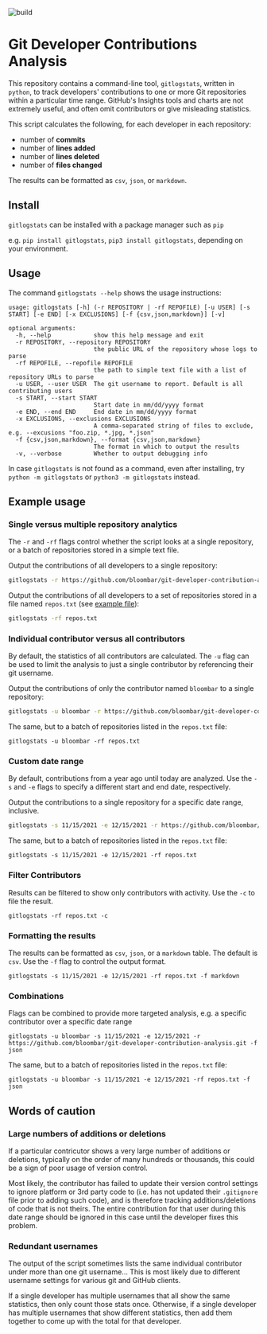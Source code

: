 ![build](https://github.com/bloombar/github-developer-contribution-analysis/actions/workflows/build.yaml/badge.svg)

# Git Developer Contributions Analysis

This repository contains a command-line tool, `gitlogstats`, written in `python`, to track developers' contributions to one or more Git repositories within a particular time range. GitHub's Insights tools and charts are not extremely useful, and often omit contributors or give misleading statistics.

This script calculates the following, for each developer in each repository:

- number of **commits**
- number of **lines added**
- number of **lines deleted**
- number of **files changed**

The results can be formatted as `csv`, `json`, or `markdown`.

## Install

`gitlogstats` can be installed with a package manager such as `pip`

e.g. `pip install gitlogstats`, `pip3 install gitlogstats`, depending on your environment.

## Usage

The command `gitlogstats --help` shows the usage instructions:

```
usage: gitlogstats [-h] (-r REPOSITORY | -rf REPOFILE) [-u USER] [-s START] [-e END] [-x EXCLUSIONS] [-f {csv,json,markdown}] [-v]

optional arguments:
  -h, --help            show this help message and exit
  -r REPOSITORY, --repository REPOSITORY
                        the public URL of the repository whose logs to parse
  -rf REPOFILE, --repofile REPOFILE
                        the path to simple text file with a list of repository URLs to parse
  -u USER, --user USER  The git username to report. Default is all contributing users
  -s START, --start START
                        Start date in mm/dd/yyyy format
  -e END, --end END     End date in mm/dd/yyyy format
  -x EXCLUSIONS, --exclusions EXCLUSIONS
                        A comma-separated string of files to exclude, e.g. --excusions "foo.zip, *.jpg, *.json"
  -f {csv,json,markdown}, --format {csv,json,markdown}
                        The format in which to output the results
  -v, --verbose         Whether to output debugging info
```

In case `gitlogstats` is not found as a command, even after installing, try `python -m gitlogstats` or `python3 -m gitlogstats` instead.

## Example usage

### Single versus multiple repository analytics

The `-r` and `-rf` flags control whether the script looks at a single repository, or a batch of repositories stored in a simple text file.

Output the contributions of all developers to a single repository:

```bash
gitlogstats -r https://github.com/bloombar/git-developer-contribution-analysis.git
```

Output the contributions of all developers to a set of repositories stored in a file named `repos.txt` (see [example file](./repos.txt)):

```bash
gitlogstats -rf repos.txt
```

### Individual contributor versus all contributors

By default, the statistics of all contributors are calculated. The `-u` flag can be used to limit the analysis to just a single contributor by referencing their git username.

Output the contributions of only the contributor named `bloombar` to a single repository:

```bash
gitlogstats -u bloombar -r https://github.com/bloombar/git-developer-contribution-analysis.git
```

The same, but to a batch of repositories listed in the `repos.txt` file:

```
gitlogstats -u bloombar -rf repos.txt
```

### Custom date range

By default, contributions from a year ago until today are analyzed. Use the `-s` and `-e` flags to specify a different start and end date, respectively.

Output the contributions to a single repository for a specific date range, inclusive.

```bash
gitlogstats -s 11/15/2021 -e 12/15/2021 -r https://github.com/bloombar/git-developer-contribution-analysis.git
```

The same, but to a batch of repositories listed in the `repos.txt` file:

```
gitlogstats -s 11/15/2021 -e 12/15/2021 -rf repos.txt
```

### Filter Contributors

Results can be filtered to show only contributors with activity. Use the `-c` to file the result.

```
gitlogstats -rf repos.txt -c
```

### Formatting the results

The results can be formatted as `csv`, `json`, or a `markdown` table. The default is `csv`. Use the `-f` flag to control the output format.

```
gitlogstats -s 11/15/2021 -e 12/15/2021 -rf repos.txt -f markdown
```

### Combinations

Flags can be combined to provide more targeted analysis, e.g. a specific contributor over a specific date range

```
gitlogstats -u bloombar -s 11/15/2021 -e 12/15/2021 -r https://github.com/bloombar/git-developer-contribution-analysis.git -f json
```

The same, but to a batch of repositories listed in the `repos.txt` file:

```
gitlogstats -u bloombar -s 11/15/2021 -e 12/15/2021 -rf repos.txt -f json
```

## Words of caution

### Large numbers of additions or deletions

If a particular contricutor shows a very large number of additions or deletions, typically on the order of many hundreds or thousands, this could be a sign of poor usage of version control.

Most likely, the contributor has failed to update their version control settings to ignore platform or 3rd party code to (i.e. has not updated their `.gitignore` file prior to adding such code), and is therefore tracking additions/deletions of code that is not theirs. The entire contribution for that user during this date range should be ignored in this case until the developer fixes this problem.

### Redundant usernames

The output of the script sometimes lists the same individual contributor under more than one git username... This is most likely due to different username settings for various git and GitHub clients.

If a single developer has multiple usernames that all show the same statistics, then only count those stats once. Otherwise, if a single developer has multiple usernames that show different statistics, then add them together to come up with the total for that developer.
